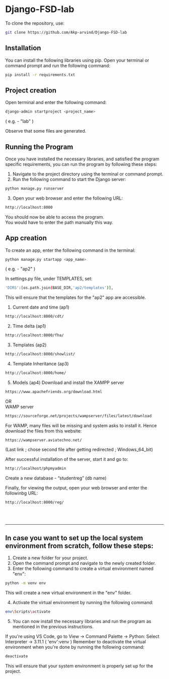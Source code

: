 # Django-FSD-lab

To clone the repository, use:

```bash
git clone https://github.com/Akp-arvind/Django-FSD-lab
```

## Installation

You can install the following libraries using pip. Open your terminal or command prompt and run the following command:

```bash
pip install -r requirements.txt
```
## Project creation

Open terminal and enter the following command:
```bash
django-admin startproject <project_name>
```
( e.g. - "lab" )

Observe that some files are generated.

## Running the Program

Once you have installed the necessary libraries, and satisfied the program specific requirements, you can run the program by following these steps:

1. Navigate to the project directory using the terminal or command prompt.
2. Run the following command to start the Django server:

```bash
python manage.py runserver
```

3. Open your web browser and enter the following URL:

```bash
http://localhost:8000
```
You should now be able to access the program. <br>
You would have to enter the path manually this way.

## App creation

To create an app, enter the following command in the terminal:
```bash
python manage.py startapp <app_name>
```
( e.g. -  "ap2" )

In settings.py file, under TEMPLATES, set:
```bash
'DIRS':[os.path.join(BASE_DIR,'ap2/templates')],
```
This will ensure that the templates for the "ap2" app are accessible.


1. Current date and time (ap1)
```bash
http://localhost:8000/cdt/
```
2. Time delta (ap1)
```bash
http://localhost:8000/fha/
```
3. Templates (ap2)
```bash
http://localhost:8000/showlist/
```
4. Template Inheritance (ap3)
```bash
http://localhost:8000/home/
```
5. Models (ap4)
Download and install the XAMPP server
```bash
https://www.apachefriends.org/download.html
```
OR <br>
WAMP server
```bash
https://sourceforge.net/projects/wampserver/files/latest/download
```
For WAMP, many files will be missing and system 
asks to install it. Hence download the files from this website:
```bash
https://wampserver.aviatechno.net/
```
(Last link ; chose second file after getting redirected ; Windows_64_bit) <br>

After successful installation of the server, start it and go to:
```bash
http://localhost/phpmyadmin
```
Create a new database - “studentreg” (db name)




Finally, for viewing the output, open your web browser and enter the followinbg URL:
```bash
http://localhost:8000/reg/
```




<br>
<br>
<hr>


## In case you want to set up the local system environment from scratch, follow these steps:

1. Create a new folder for your project.
2. Open the command prompt and navigate to the newly created folder.
3. Enter the following command to create a virtual environment named "env":

```bash
python -m venv env
```

This will create a new virtual environment in the "env" folder.

4. Activate the virtual environment by running the following command:

```bash
env\Scripts\activate
```

5. You can now install the necessary libraries and run the program as mentioned in the previous instructions.

If you're using VS Code, go to View -> Command Palette -> Python: Select Interpreter -> 3.11.1 ( 'env':venv )
Remember to deactivate the virtual environment when you're done by running the following command:

```bash
deactivate
```

This will ensure that your system environment is properly set up for the project.
